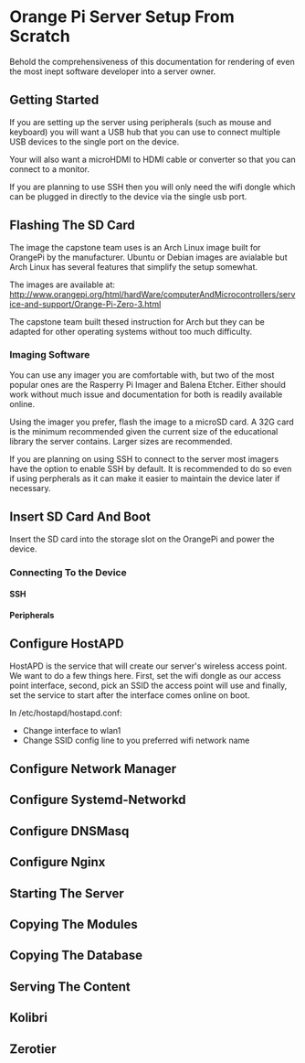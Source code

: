 # Orange Pi Server Setup From Scratch
Behold the comprehensiveness of this documentation for rendering of even the most inept software developer into a server owner.

## Getting Started
If you are setting up the server using peripherals (such as mouse and keyboard) you will want a USB hub that you can use to connect multiple USB devices to the single port on the device.

Your will also want a microHDMI to HDMI cable or converter so that you can connect to a monitor.

If you are planning to use SSH then you will only need the wifi dongle which can be plugged in directly to the device via the single usb port.

## Flashing The SD Card
The image the capstone team uses is an Arch Linux image built for OrangePi by the manufacturer. Ubuntu or Debian images are avialable but Arch Linux has several features that simplify the setup somewhat.

The images are available at:
http://www.orangepi.org/html/hardWare/computerAndMicrocontrollers/service-and-support/Orange-Pi-Zero-3.html

The capstone team built thesed instruction for Arch but they can be adapted for other operating systems without too much difficulty.

### Imaging Software
You can use any imager you are comfortable with, but two of the most popular ones are the Rasperry Pi Imager and Balena Etcher. Either should work without much issue and documentation for both is readily available online.

Using the imager you prefer, flash the image to a microSD card. A 32G card is the minimum recommended given the current size of the educational library the server contains. Larger sizes are recommended.

If you are planning on using SSH to connect to the server most imagers have the option to enable SSH by default. It is recommended to do so even if using perpherals as it can make it easier to maintain the device later if necessary.

## Insert SD Card And Boot
Insert the SD card into the storage slot on the OrangePi and power the device. 

### Connecting To the Device
#### SSH

#### Peripherals

#### 

## Configure HostAPD
HostAPD is the service that will create our server's wireless access point. We want to do a few things here. First, set the wifi dongle as our access point interface, second, pick an SSID the access point will use and finally, set the service to start after the interface comes online on boot.

In /etc/hostapd/hostapd.conf:

- Change interface to wlan1
- Change SSID config line to you preferred wifi network name
        

## Configure Network Manager

## Configure Systemd-Networkd

## Configure DNSMasq

## Configure Nginx

## Starting The Server

## Copying The Modules

## Copying The Database

## Serving The Content

## Kolibri

## Zerotier

